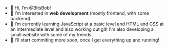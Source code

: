 - 👋 Hi, I’m @BitsBob!
- 👀 I’m interested in **web development** (mostly frontend, with some backend).
- 🌱 I’m currently learning JavaScript at a basic level and HTML and CSS at an intermediate level and also working out git! I'm also developing a small website with some of my freinds.
- 🚀 I'll start commiting more soon, once I get everything up and running!
